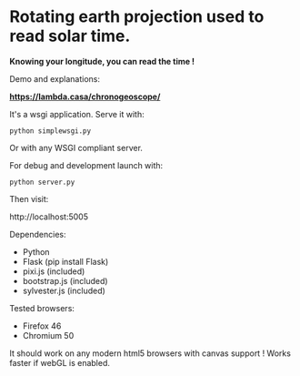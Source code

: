 # Rotating earth projection used to read solar time.


**Knowing your longitude, you can read the time !**

Demo and explanations:

**https://lambda.casa/chronogeoscope/**

It's a wsgi application. Serve it with:

    python simplewsgi.py

Or with any WSGI compliant server.

For debug and development launch with:

    python server.py

Then visit:

http://localhost:5005

Dependencies:

- Python
- Flask (pip install Flask)
- pixi.js (included)
- bootstrap.js (included)
- sylvester.js (included)

Tested browsers:

- Firefox 46
- Chromium 50

It should work on any modern html5 browsers with canvas support !
Works faster if webGL is enabled.

